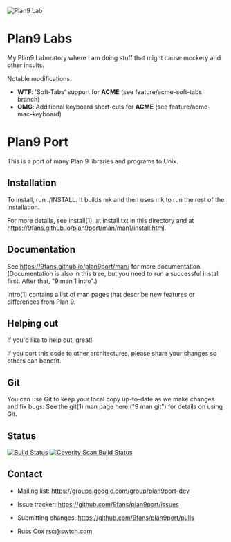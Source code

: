 
![Plan9 Lab](https://github.com/1g0rb0hm/plan9labs/blob/branch/plab9lab-docs/dist/GlendaLab.png?raw=true)

# Plan9 Labs

My Plan9 Laboratory where I am doing stuff that might cause mockery and other insults.

Notable modifications:

* **WTF**: 'Soft-Tabs' support for **ACME** (see feature/acme-soft-tabs branch)
* **OMG**: Additional keyboard short-cuts for **ACME** (see feature/acme-mac-keyboard)

# Plan9 Port

This is a port of many Plan 9 libraries and programs to Unix.

Installation
------------

To install, run ./INSTALL.  It builds mk and then uses mk to
run the rest of the installation.

For more details, see install(1), at install.txt in this directory
and at https://9fans.github.io/plan9port/man/man1/install.html.

Documentation
-------------

See https://9fans.github.io/plan9port/man/ for more documentation.
(Documentation is also in this tree, but you need to run
a successful install first.  After that, "9 man 1 intro".)

Intro(1) contains a list of man pages that describe new features
or differences from Plan 9.

Helping out
-----------

If you'd like to help out, great!

If you port this code to other architectures, please share your changes
so others can benefit.

Git
---

You can use Git to keep your local copy up-to-date as we make
changes and fix bugs.  See the git(1) man page here ("9 man git")
for details on using Git.

Status
------

[![Build Status](https://travis-ci.org/9fans/plan9port.svg?branch=master)](https://travis-ci.org/9fans/plan9port)
[![Coverity Scan Build Status](https://scan.coverity.com/projects/plan-9-from-user-space/badge.svg)](https://scan.coverity.com/projects/plan-9-from-user-space)


Contact
-------

* Mailing list: https://groups.google.com/group/plan9port-dev
* Issue tracker: https://github.com/9fans/plan9port/issues
* Submitting changes: https://github.com/9fans/plan9port/pulls

* Russ Cox <rsc@swtch.com>
